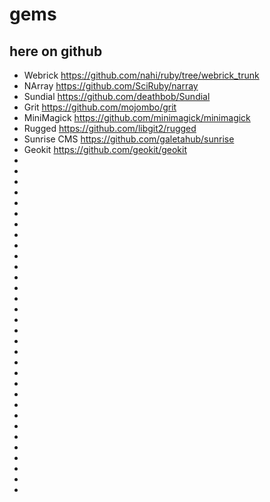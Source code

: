 # gems

## here on github

* Webrick https://github.com/nahi/ruby/tree/webrick_trunk
* NArray https://github.com/SciRuby/narray
* Sundial https://github.com/deathbob/Sundial
* Grit https://github.com/mojombo/grit
* MiniMagick https://github.com/minimagick/minimagick
* Rugged https://github.com/libgit2/rugged
* Sunrise CMS https://github.com/galetahub/sunrise
* Geokit https://github.com/geokit/geokit
*
*
*
*
*
*
*
*
*
*
*
*
*
*
*
*
*
*
*
*
*
*
*
*
*
*
*
*
*
*
*
*
